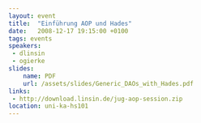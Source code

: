 ```yaml
---
layout: event
title:  "Einführung AOP und Hades"
date:   2008-12-17 19:15:00 +0100
tags: events
speakers:
 - dlinsin
 - ogierke
slides:
    name: PDF
    url: /assets/slides/Generic_DAOs_with_Hades.pdf
links:
 - http://download.linsin.de/jug-aop-session.zip
location: uni-ka-hs101
---
```

